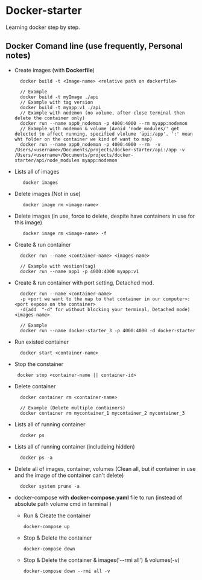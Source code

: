 # Docker-starter

Learning docker step by step.

## Docker Comand line (use frequently, Personal notes)

- Create images (with **Dockerfile**)

        docker build -t <Image-name> <relative path on dockerfile>

        // Example
        docker build -t myImage ./api
        // Example with tag version
        docker build -t myapp:v1 ./api
        // Example with nodemon (no volume, after close terminal then delete the container only)
        docker run --name app0_nodemon -p 4000:4000 --rm myapp:nodemon
        // Example with nodemon & volume (Avoid 'node_modules/' get delected to affect running, specified vlolume 'api:/app'. ':' mean wht folder on the container we kind of want to map)
        docker run --name app0_nodemon -p 4000:4000 --rm  -v /Users/<username>/Documents/projects/docker-starter/api:/app -v /Users/<username>/Documents/projects/docker-starter/api/node_modules myapp:nodemon

- Lists all of images

         docker images

- Delete images (Not in use)

         docker image rm <image-name>

- Delete images (in use, force to delete, despite have containers in use for this image)

         docker image rm <image-name> -f

- Create & run container

        docker run --name <container-name> <images-name>

        // Example with vestion(tag)
        docker run --name app1 -p 4000:4000 myapp:v1

- Create & run container with port setting, Detached mod.

        docker run --name <container-name>
        -p <port we want to the map to that container in our computer>:<port expose on the container>
        -d(add  "-d" for without blocking your terminal, Detached mode) <images-name>

        // Example
        docker run --name docker-starter_3 -p 4000:4000 -d docker-starter

- Run existed container

        docker start <container-name>

- Stop the constainer

       docker stop <container-name || container-id>

- Delete container

        docker container rm <container-name>

        // Example (Delete multiple containers)
        docker container rm mycontainer_1 mycontainer_2 mycontainer_3

- Lists all of running container

        docker ps

- Lists all of running container (includeing hidden)

        docker ps -a

- Delete all of images, container, volumes (Clean all, but if container in use and the image of the container can't delete)

        docker system prune -a

- docker-compose with **docker-compose.yaml** file to run (instead of absolute path volume cmd in terminal )

  - Run & Create the container

        docker-compose up

  - Stop & Delete the container

        docker-compose down

  - Stop & Delete the container & images('--rmi all') & volumes(-v)

        docker-compose down --rmi all -v
